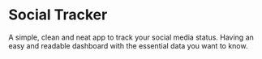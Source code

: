 # Social Tracker
A simple, clean and neat app to track your social media status. Having an easy and readable dashboard with the essential data you want to know.
